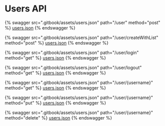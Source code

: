 # Users API



{% swagger src=".gitbook/assets/users.json" path="/user" method="post" %}
[users.json](.gitbook/assets/users.json)
{% endswagger %}

{% swagger src=".gitbook/assets/users.json" path="/user/createWithList" method="post" %}
[users.json](.gitbook/assets/users.json)
{% endswagger %}

{% swagger src=".gitbook/assets/users.json" path="/user/login" method="get" %}
[users.json](.gitbook/assets/users.json)
{% endswagger %}

{% swagger src=".gitbook/assets/users.json" path="/user/logout" method="get" %}
[users.json](.gitbook/assets/users.json)
{% endswagger %}

{% swagger src=".gitbook/assets/users.json" path="/user/{username}" method="get" %}
[users.json](.gitbook/assets/users.json)
{% endswagger %}

{% swagger src=".gitbook/assets/users.json" path="/user/{username}" method="put" %}
[users.json](.gitbook/assets/users.json)
{% endswagger %}

{% swagger src=".gitbook/assets/users.json" path="/user/{username}" method="delete" %}
[users.json](.gitbook/assets/users.json)
{% endswagger %}

